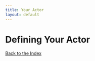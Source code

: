 ```yaml
---
title: Your Actor
layout: default
---
```


# Defining Your Actor


[Back to the Index](../index.md)


